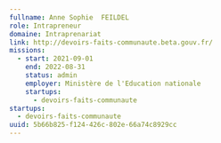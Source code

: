 ```yaml
---
fullname: Anne Sophie  FEILDEL
role: Intrapreneur
domaine: Intraprenariat
link: http://devoirs-faits-communaute.beta.gouv.fr/
missions:
  - start: 2021-09-01
    end: 2022-08-31
    status: admin
    employer: Ministère de l'Education nationale
    startups:
      - devoirs-faits-communaute
startups:
  - devoirs-faits-communaute
uuid: 5b66b825-f124-426c-802e-66a74c8929cc
---
```

